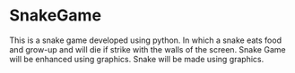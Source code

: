 # SnakeGame
This is a snake game developed using python.
In which a snake eats food and grow-up and will die if strike with the walls of the screen.
Snake Game will be enhanced using graphics. Snake will be made using graphics.
